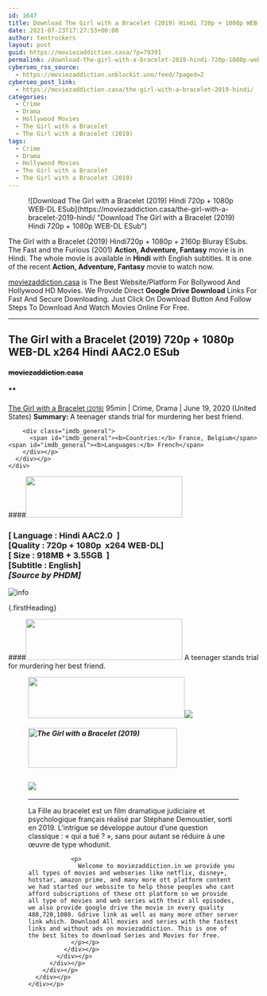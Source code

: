 ```yaml
---
id: 1647
title: Download The Girl with a Bracelet (2019) Hindi 720p + 1080p WEB-DL ESub
date: 2021-07-23T17:27:53+00:00
author: tentrockers
layout: post
guid: https://moviezaddiction.casa/?p=79391
permalink: /download-the-girl-with-a-bracelet-2019-hindi-720p-1080p-web-dl-esub/
cyberseo_rss_source:
  - https://moviezaddiction.unblockit.uno/feed/?paged=2
cyberseo_post_link:
  - https://moviezaddiction.casa/the-girl-with-a-bracelet-2019-hindi/
categories:
  - Crime
  - Drama
  - Hollywood Movies
  - The Girl with a Bracelet
  - The Girl with a Bracelet (2019)
tags:
  - Crime
  - Drama
  - Hollywood Movies
  - The Girl with a Bracelet
  - The Girl with a Bracelet (2019)
---
```

<figure class="entry-thumbnail">![Download The Girl with a Bracelet (2019) Hindi 720p + 1080p WEB-DL ESub](https://moviezaddiction.casa/the-girl-with-a-bracelet-2019-hindi/ "Download The Girl with a Bracelet (2019) Hindi 720p + 1080p WEB-DL ESub") </figure> 

The Girl with a Bracelet (2019) Hindi720p + 1080p + 2160p Bluray ESubs. The Fast and the Furious (2001) **Action, Adventure, Fantasy** movie is in Hindi. The whole movie is available in **Hindi** with English subtitles. It is one of the recent **Action, Adventure, Fantasy** movie to watch now.

[moviezaddiction.casa](https://moviezaddiction.casa) is The Best Website/Platform For Bollywood And Hollywood HD Movies. We Provide Direct **Google Drive Download** Links For Fast And Secure Downloading. Just Click On Download Button And Follow Steps To Download And Watch Movies Online For Free.

* * *

## <span>The Girl with a Bracelet (2019) 720p + 1080p WEB-DL x264 Hindi AAC2.0 ESub</span>

#### <span>~~moviezaddiction.casa~~</span>

#### **</p> 

<div class="imdb_container">
  <div>
    <div class="imdb_dark">
      <div class="imdb_right">
        <span id="movie_title"><a href="https://www.imdb.com/title/tt7766886" target="_blank" rel="noopener">The Girl with a Bracelet<small> (2019)</small></a></span> <span id="genres">95min | Crime, Drama | June 19, 2020 (United States)</span> <span id="summary"><b>Summary: </b>A teenager stands trial for murdering her best friend.</span> </p> 
        
        <div class="imdb_general">
          <span id="imdb_general"><b>Countries:</b> France, Belgium</span><span id="imdb_general"><b>Languages:</b> French</span>
        </div></p>
      </div></p>
    </div>
  </div>
</div>

</b></h4> 

####<img loading="lazy" class="aligncenter" src="https:///moviezaddiction.casa/wp-content/uploads/2018/02/Media-Info.png?zoom=0.8099999785423279&resize=315%2C83&ssl=1" srcset="https://moviezaddiction.casa//wp-content/uploads/2018/02/Media-Info.png?zoom=0.8999999761581421&resize=315%2C83&ssl=1" width="315" height="83" /> 

### <span><span><strong>[ Language : Hindi AAC2.0 </strong>&nbsp;]</span><br /><span>[Quality : 720p + 1080p&nbsp; x264 WEB-DL]</span><br /><span>[ Size : 918MB + 3.55GB&nbsp; ]</span><br /><span>[Subtitle : English]<br /></span></span><span><em>[Source by PHDM]</em></span>  
<img src="https://i.imgur.com/AusysgD.png" alt="info" usemap="#workmap" /> </p> 

<map name="workmap">
  <area alt="imdb" coords="0,0,80,40" shape="rect" href="https://www.imdb.com/title/tt7766886/" target="_blank" />
  
  <area alt="youtube" coords="100,0,180,40" shape="rect" href="https://www.youtube.com/watch?v=Y8TJXyo1hso" target="_blank" />
</map> {.firstHeading}

####<img loading="lazy" class="aligncenter" src="https://moviezaddiction.casa//wp-content/uploads/2018/02/Plot.jpeg?zoom=0.8099999785423279&resize=315%2C83&ssl=1" srcset="https://moviezaddiction.casa//wp-content/uploads/2018/02/Plot.jpeg?zoom=0.8999999761581421&resize=315%2C83&ssl=1" width="315" height="83" /> <span>A teenager stands trial for murdering her best friend.</span>

<div class="wp-block-image">
  <figure class="aligncenter is-resized"><img loading="lazy" class="aligncenter" src="https://i1.wp.com/moviezaddiction.casa/wp-content/uploads/2018/02/Screenshots-Button.png?zoom=0.8099999785423279&resize=315%2C83&ssl=1" srcset="https://moviezaddiction.casa//wp-content/uploads/2018/02/Screenshots-Button.png?zoom=0.8999999761581421&resize=315%2C83&ssl=1" width="315" height="83" /><img src="https://1.bp.blogspot.com/-LJq9LUZxiro/YPr62l6BjGI/AAAAAAAAE6I/gecCvYpUIFYMdu5YgUAR5AF9vL-XDefCQCLcBGAsYHQ/s16000/The%2BGirl%2Bwith%2Ba%2BBracelet%2B%25282019%2529%2B1080p%2BWEB-DL%2Bx264%2BHindi%2BAAC2.0%2BESub%2B3.55GB%2B%255Bwww.MoviezAddiction.casa%255D_s.jpg" /> </p> 
  
  <h4 class="summary_text">
    <em><img loading="lazy" class="aligncenter" src="https://i2.wp.com/moviezaddiction.casa/wp-content/uploads/2018/02/Download-Button-1.png?zoom=0.8099999785423279&resize=300%2C80&ssl=1" srcset="https://i2.wp.com/moviezaddiction.casa/wp-content/uploads/2018/02/Download-Button-1.png?zoom=0.8999999761581421&resize=300%2C80&ssl=1" alt="The Girl with a Bracelet (2019)" width="300" height="80" /></em>
  </h4>
  
  <h2>
    <img class="aligncenter" src="https://i.imgur.com/Ds7bb.gif" />
  </h2>
  
  <hr />
  
  <div class="mod" data-md="50" data-hveid="250" data-ved="0ahUKEwi-7dnvqo7WAhXLsFQKHTILBKEQkCkI-gEoAzAn">
    <div class="_cgc kno-fb-ctx" data-hveid="251" data-ved="0ahUKEwi-7dnvqo7WAhXLsFQKHTILBKEQziAI-wEoADAn">
      <div class="r-iH9cFH0n0MiE">
        <div class="mod" data-md="50" data-hveid="228" data-ved="0ahUKEwjniJq86tTWAhULK48KHU9mChkQkCkI5AEoBDAh">
          <div class="_cgc kno-fb-ctx" data-hveid="229" data-ved="0ahUKEwjniJq86tTWAhULK48KHU9mChkQziAI5QEoADAh">
            <div class="r-iwKCMzMr_HBQ">
              <div class="overviewContainer ng-star-inserted">
                <p>
                  La Fille au bracelet est un film dramatique judiciaire et psychologique français réalisé par Stéphane Demoustier, sorti en 2019. L’intrigue se développe autour d’une question classique : « qui a tué ? », sans pour autant se réduire à une œuvre de type whodunit.
                </p>
                
                <p>
                  Welcome to moviezaddiction.in we provide you all types of movies and webseries like netflix, disney+, hotstar, amazon prime, and many more ott platform content we had started our webssite to help those peoples who cant afford subscriptions of these ott platform so we provide all type of movies and web series with their all episodes, we also provide google drive the movie in every quality 480,720,1080. Gdrive link as well as many more other server link which. Download All movies and series with the fastest links and without ads on moviezaddiction. This is one of the best Sites to download Series and Movies for free.
                </p></p>
              </div></p>
            </div></p>
          </div></p>
        </div></p>
      </div></p>
    </div></p>
  </div></figure>
</div>
